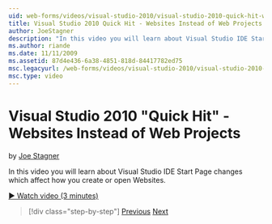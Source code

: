 ```yaml
---
uid: web-forms/videos/visual-studio-2010/visual-studio-2010-quick-hit-websites-instead-of-web-projects
title: Visual Studio 2010 Quick Hit - Websites Instead of Web Projects | Microsoft Docs
author: JoeStagner
description: "In this video you will learn about Visual Studio IDE Start Page changes which affect how you create or open Websites."
ms.author: riande
ms.date: 11/11/2009
ms.assetid: 87d4e436-6a38-4851-818d-84417782ed75
msc.legacyurl: /web-forms/videos/visual-studio-2010/visual-studio-2010-quick-hit-websites-instead-of-web-projects
msc.type: video
---
```

# Visual Studio 2010 "Quick Hit" - Websites Instead of Web Projects

by [Joe Stagner](https://github.com/JoeStagner)

In this video you will learn about Visual Studio IDE Start Page changes which affect how you create or open Websites. 

[&#9654; Watch video (3 minutes)](https://channel9.msdn.com/Blogs/ASP-NET-Site-Videos/visual-studio-2010-quick-hit-websites-instead-of-web-projects)

> [!div class="step-by-step"]
> [Previous](visual-studio-2010-quick-hit-new-multi-targeting.md)
> [Next](visual-studio-2010-quick-hit-snippets-intellisense.md)
